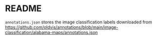 # README

`annotations.json` stores the image classification labels downloaded from https://github.com/oldvis/annotations/blob/main/image-classification/alabama-maps/annotations.json
